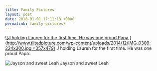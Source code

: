 ```yaml
---
title: Family Pictures
layout: post
date: 2018-01-01 17:11:13 +0000
permalink: family-pictures/
---
```

[![J holding Lauren for the first time. He was one proud Papa.](http://www.tiltedpicture.com/wp-content/uploads/2014/12/IMG_0309-224x300.jpg =357x479)](http://www.tiltedpicture.com/wp-content/uploads/2014/12/IMG_0309.jpg)
J holding Lauren for the first time. He was one proud Papa.

  
![Jayson and sweet Leah](http://www.tiltedpicture.com/wp-content/uploads/2014/12/021.png)
Jayson and sweet Leah